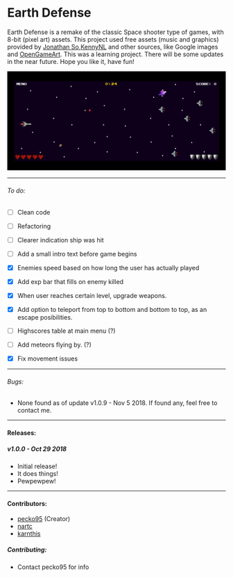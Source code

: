# Earth Defense

Earth Defense is a remake of the classic Space shooter type of games, with 8-bit (pixel art) assets. This project used free assets (music and graphics) provided by [Jonathan So](https://jonathan-so.itch.io/),[KennyNL](https://kenney.nl/) and other sources, like Google images and [OpenGameArt](https://opengameart.org). This was a learning project. There will be some updates in the near future. Hope you like it, have fun!

<img src="./assets/images/screenshot.png">

------------------------------------------------
###### To do:
* [ ] Clean code
* [ ] Refactoring
* [ ] Clearer indication ship was hit

* [ ] Add a small intro text before game begins
* [x] Enemies speed based on how long the user has actually played
* [x] Add exp bar that fills on enemy killed
* [x] When user reaches certain level, upgrade weapons.
* [x] Add option to teleport from top to bottom and bottom to top, as an escape posibilities.
* [ ] Highscores table at main menu (?)
* [ ] Add meteors flying by. (?)
* [x] Fix movement issues
-------------------
###### Bugs:
* None found as of update v1.0.9 - Nov 5 2018. If found any, feel free to contact me.
----------
#### Releases:
##### v1.0.0 - Oct 29 2018
* Initial release!
* It does things!
* Pewpewpew!
----------
#### Contributors:
* [pecko95](https://github.com/pecko95) (Creator)
* [nartc](https://github.com/nartc)
* [karnthis](https://github.com/karnthis)

##### Contributing:
* Contact pecko95 for info